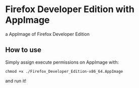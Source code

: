# Firefox Developer Edition with AppImage
a AppImage of Firefox Developer Edition

## How to use

Simply assign execute permissions on AppImage with:

```
chmod +x ./Firefox_Developer_Edition-x86_64.AppImage

```

and run it!
